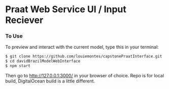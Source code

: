 # Praat Web Service UI / Input Reciever


### To Use

To preview and interact with the current model, type this in your terminal:

```sh
$ git clone https://github.com/louiemontes/capstonePraatInterface.git
$ cd davidBrazilModelWebInterface
$ npm start
```

Then go to http://127.0.0.1:3000/ in your browser of choice.
Repo is for local build, DigitalOcean build is a little different.
